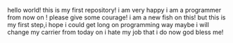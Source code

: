 hello world!
this is my first repository!
i am very happy i am a programmer from now on !
please give some courage!
i am a new fish on this!
but this is my first step,i hope i could get long on programming way
maybe i will change my carrier from today on
i hate my job that i do now
god bless me! 
